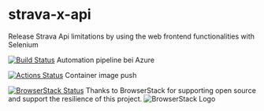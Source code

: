 # strava-x-api
Release Strava Api limitations by using the web frontend functionalities with Selenium 

[![Build Status](https://dev.azure.com/cnrun/strava-x-api/_apis/build/status/cnrun.strava-x-api?branchName=master)](https://dev.azure.com/cnrun/strava-x-api/_build/latest?definitionId=1&branchName=master)
Automation pipeline bei Azure

[![Actions Status](https://github.com/cnrun/strava-x-api/workflows/Docker%20Image%20CI/badge.svg)](https://github.com/cnrun/strava-x-api/actions) Container image push

[![BrowserStack Status](https://automate.browserstack.com/badge.svg?badge_key=TWVsNS9xNTZqOTU3Ym5Ib01wajhwYmwveVEvMDlLM2VvRjBxR0hFNHJuZz0tLVdMS0lBN2ZXUStKNnhQdDFQZjNYc1E9PQ==--89c799dc327edb8160a73792a43956528a850c51)](https://automate.browserstack.com/public-build/TWVsNS9xNTZqOTU3Ym5Ib01wajhwYmwveVEvMDlLM2VvRjBxR0hFNHJuZz0tLVdMS0lBN2ZXUStKNnhQdDFQZjNYc1E9PQ==--89c799dc327edb8160a73792a43956528a850c51) Thanks to BrowserStack for supporting open source and support the resilience of this project.
![BrowserStack Logo](https://d98b8t1nnulk5.cloudfront.net/production/images/layout/logo-header.png?1469004780)
